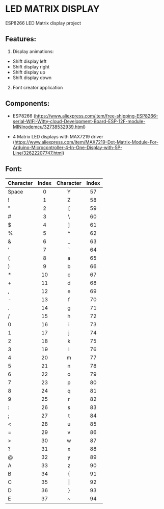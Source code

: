 # LED MATRIX DISPLAY

 ESP8266 LED Matrix display project
 
Features:
---------------- 
 
 1) Display animations:
   * Shift display left
   * Shift display right
   * Shift display up
   * Shift display down
 
2) Font creator application

Components:
----------------


  * ESP8266 
   (https://www.aliexpress.com/item/free-shipping-ESP8266-serial-WIFI-Witty-cloud-Development-Board-ESP-12F-module-MINInodemcu/32738532939.html)
  
  * 4 Matrix LED displays with MAX7219 driver
  (https://www.aliexpress.com/item/MAX7219-Dot-Matrix-Module-For-Arduino-Microcontroller-4-In-One-Display-with-5P-Line/32622207747.html)
  

Font:
----------------

| Character   |  Index |  Character  |  Index  |
| ------------|:------:|:-----------:|:-------:|
|   Space     |   0    |     Y       |   57    |
|     !       |   1    |     Z       |   58    |
|     "       |   2    |     [       |   59    |
|     #       |   3    |     \       |   60    |
|     $       |   4    |     ]       |   61    |
|     %       |   5    |     ^       |   62    |
|     &       |   6    |     _       |   63    |
|     '       |   7    |     \`      |   64    |
|     (       |   8    |     a       |   65    |
|     )       |   9    |     b       |   66    |
|     *       |   10   |     c       |   67    |
|     +       |   11   |     d       |   68    |
|     ,       |   12   |     e       |   69    |
|     -       |   13   |     f       |   70    |
|     .       |   14   |     g       |   71    |
|     /       |   15   |     h       |   72    |
|     0       |   16   |     i       |   73    |
|     1       |   17   |     j       |   74    |
|     2       |   18   |     k       |   75    |
|     3       |   19   |     l       |   76    |
|     4       |   20   |     m       |   77    |
|     5       |   21   |     n       |   78    |
|     6       |   22   |     o       |   79    |
|     7       |   23   |     p       |   80    |
|     8       |   24   |     q       |   81    |
|     9       |   25   |     r       |   82    |
|     :       |   26   |     s       |   83    |
|     ;       |   27   |     t       |   84    |
|     <       |   28   |     u       |   85    |
|     =       |   29   |     v       |   86    |
|     >       |   30   |     w       |   87    |
|     ?       |   31   |     x       |   88    |
|     @       |   32   |     y       |   89    |
|     A       |   33   |     z       |   90    |
|     B       |   34   |     {       |   91    |
|     C       |   35   |     \|      |   92    |
|     D       |   36   |     }       |   93    |
|     E       |   37   |     ~       |   94    |


